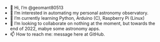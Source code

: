 - 👋 Hi, I’m @geomant80513
- 👀 I’m interested in automating my personal astronomy observatory.
- 🌱 I’m currently learning Python, Arduino (C), Raspberry Pi (Linux)
- 💞️ I’m looking to collaborate on nothing at the moment, but towards the end of 2022, mabye some astronomy apps.
- 📫 How to reach me: message here at GitHub.

<!---
geomant80513/geomant80513 is a ✨ special ✨ repository because its `README.md` (this file) appears on your GitHub profile.
You can click the Preview link to take a look at your changes.
--->
